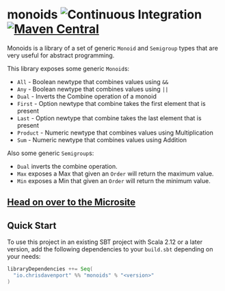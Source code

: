# monoids ![Continuous Integration](https://github.com/typelevel/monoids/workflows/Continuous%20Integration/badge.svg) [![Maven Central](https://maven-badges.herokuapp.com/maven-central/io.chrisdavenport/monoids_2.13/badge.svg)](https://maven-badges.herokuapp.com/maven-central/io.chrisdavenport/monoids_2.13)

Monoids is a library of a set of generic `Monoid` and `Semigroup` types that are very useful for abstract programming.

This library exposes some generic `Monoid`s:

- `All` - Boolean newtype that combines values using `&&`
- `Any` - Boolean newtype that combines values using `||`
- `Dual` - Inverts the Combine operation of a monoid
- `First` - Option newtype that combine takes the first element that is present
- `Last` - Option newtype that combine takes the last element that is present
- `Product` - Numeric newtype that combines values using Multiplication
- `Sum` - Numeric newtype that combines values using Addition

Also some generic `Semigroup`s:
- `Dual` inverts the combine operation.
- `Max` exposes a Max that given an `Order` will return the maximum value.
- `Min` exposes a Min that given an `Order` will return the minimum value.

## [Head on over to the Microsite](https://typelevel.org/monoids/)

## Quick Start

To use this project in an existing SBT project with Scala 2.12 or a later version, add the following dependencies to your
`build.sbt` depending on your needs:

```scala
libraryDependencies ++= Seq(
  "io.chrisdavenport" %% "monoids" % "<version>"
)
```

